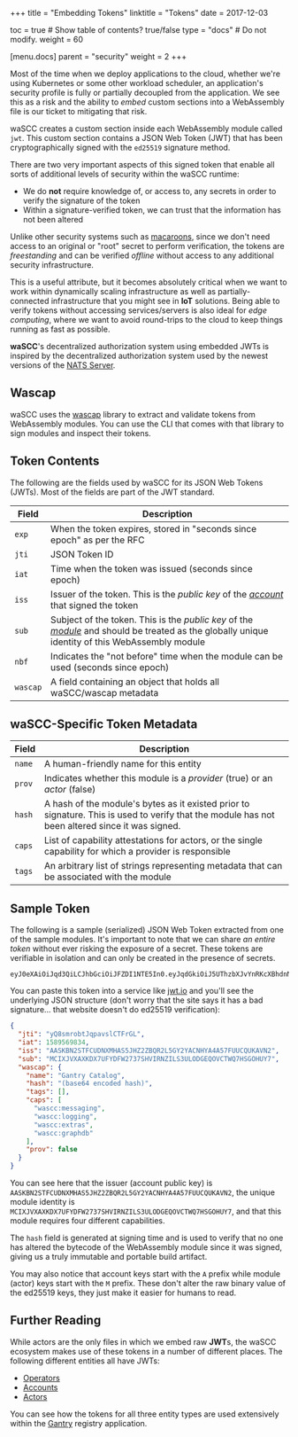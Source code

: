 +++
title = "Embedding Tokens"
linktitle = "Tokens"
date = 2017-12-03

toc = true  # Show table of contents? true/false
type = "docs"  # Do not modify.
weight = 60

[menu.docs]
  parent = "security"
  weight = 2
+++

Most of the time when we deploy applications to the cloud, whether we're using Kubernetes or some other workload scheduler, an application's security profile is fully or partially decoupled from the application. We see this as a risk and the ability to _embed_ custom sections into a WebAssembly file is our ticket to mitigating that risk.

waSCC creates a custom section inside each WebAssembly module called `jwt`. This custom section contains a JSON Web Token (JWT) that has been cryptographically signed with the `ed25519` signature method.

There are two very important aspects of this signed token that enable all sorts of additional levels of security within the waSCC runtime:

* We do **not** require knowledge of, or access to, any secrets in order to verify the signature of the token
* Within a signature-verified token, we can trust that the information has not been altered

Unlike other security systems such as [macaroons](https://research.google/pubs/pub41892/), since we don't need access to an original or "root" secret to perform verification, the tokens are _freestanding_ and can be verified _offline_ without access to any additional security infrastructure.

This is a useful attribute, but it becomes absolutely critical when we want to work within dynamically scaling infrastructure as well as partially-connected infrastructure that you might see in **IoT** solutions. Being able to verify tokens without accessing services/servers is also ideal for _edge computing_, where we want to avoid round-trips to the cloud to keep things running as fast as possible.

**waSCC**'s decentralized authorization system using embedded JWTs is inspired by the decentralized authorization system used by the newest versions of the [NATS Server](https://docs.nats.io/nats-server/configuration/securing_nats/jwt).

## Wascap

waSCC uses the [wascap](https://github.com/wascc/wascap) library to extract and validate tokens from WebAssembly modules. You can use the CLI that comes with that library to sign modules and inspect their tokens.

## Token Contents

The following are the fields used by waSCC for its JSON Web Tokens (JWTs). Most of the fields are part of the JWT standard.

| Field | Description |
|---|---|
| `exp` | When the token expires, stored in "seconds since epoch" as per the RFC |
| `jti` | JSON Token ID |
| `iat` | Time when the token was issued (seconds since epoch) |
| `iss` | Issuer of the token. This is the _public key_ of the _[account](../accounts)_ that signed the token |
| `sub` | Subject of the token. This is the _public key_ of the _[module](../modules)_ and should be treated as the globally unique identity of this WebAssembly module |
| `nbf` | Indicates the "not before" time when the module can be used (seconds since epoch) |
| `wascap` | A field containing an object that holds all waSCC/wascap metadata |

## waSCC-Specific Token Metadata

| Field | Description |
|--|--|
| `name` | A human-friendly name for this entity |
| `prov` | Indicates whether this module is a _provider_ (true) or an _actor_ (false) |
| `hash` | A hash of the module's bytes as it existed prior to signature. This is used to verify that the module has not been altered since it was signed. |
| `caps` | List of capability attestations for actors, or the single capability for which a provider is responsible |
| `tags` | An arbitrary list of strings representing metadata that can be associated with the module |

## Sample Token

The following is a sample (serialized) JSON Web Token extracted from one of the sample modules. It's important to note that we can share _an entire token_ without ever risking the exposure of a secret. These tokens are verifiable in isolation and can only be created in the presence of secrets.

```raw
eyJ0eXAiOiJqd3QiLCJhbGciOiJFZDI1NTE5In0.eyJqdGkiOiJ5UThzbXJvYnRKcXBhdnNsQ1RGckdMIiwiaWF0IjoxNTg5NTY5ODM0LCJpc3MiOiJBQVNLQk4yU1RGQ1VETlhNSEFTNUpIWjJaQlFSMkw1R1kyWUFDTkhZQTRBNTdGVVVDUVVLQVZOMiIsInN1YiI6Ik1DSVhKVlhBWEtEWDdVRllERlcyNzM3U0hWSVJOWklMUzNVTE9ER0VRT1ZDVFdRN0hTR09IVVk3Iiwid2FzY2FwIjp7Im5hbWUiOiJHYW50cnkgQ2F0YWxvZyIsImhhc2giOiIiLCJ0YWdzIjpbXSwiY2FwcyI6WyJ3YXNjYzptZXNzYWdpbmciLCJ3YXNjYzpsb2dnaW5nIiwid2FzY2M6ZXh0cmFzIiwid2FzY2M6Z3JhcGhkYiJdLCJwcm92IjpmYWxzZX19.BAwORkrg2MDNYIoNPCeXm2NAkNcyFVngqCZgvSyVSIh2dqX3M89t9d798en5wcEpmndTZlW599UtPyDBj9m0BA
```

You can paste this token into a service like [jwt.io](https://jwt.io) and you'll see the underlying JSON structure (don't worry that the site says it has a bad signature... that website doesn't do ed25519 verification):

```json
{
  "jti": "yQ8smrobtJqpavslCTFrGL",
  "iat": 1589569834,
  "iss": "AASKBN2STFCUDNXMHAS5JHZ2ZBQR2L5GY2YACNHYA4A57FUUCQUKAVN2",
  "sub": "MCIXJVXAXKDX7UFYDFW2737SHVIRNZILS3ULODGEQOVCTWQ7HSGOHUY7",
  "wascap": {
    "name": "Gantry Catalog",
    "hash": "(base64 encoded hash)",
    "tags": [],
    "caps": [
      "wascc:messaging",
      "wascc:logging",
      "wascc:extras",
      "wascc:graphdb"
    ],
    "prov": false
  }
}
```

You can see here that the issuer (account public key) is `AASKBN2STFCUDNXMHAS5JHZ2ZBQR2L5GY2YACNHYA4A57FUUCQUKAVN2`, the unique module identity is `MCIXJVXAXKDX7UFYDFW2737SHVIRNZILS3ULODGEQOVCTWQ7HSGOHUY7`, and that this module requires four different capabilities.

The `hash` field is generated at signing time and is used to verify that no one has altered the bytecode of the WebAssembly module since it was signed, giving us a truly immutable and portable build artifact.

You may also notice that account keys start with the `A` prefix while module (actor) keys start with the `M` prefix. These don't alter the raw binary value of the ed25519 keys, they just make it easier for humans to read.

## Further Reading

While actors are the only files in which we embed raw **JWT**s, the waSCC ecosystem makes use of these tokens in a number of different places. The following different entities all have JWTs:

* [Operators](../operators)
* [Accounts](../accounts)
* [Actors](../actors)

You can see how the tokens for all three entity types are used extensively within the [Gantry](../../gantry) registry application.
